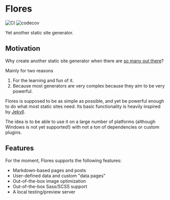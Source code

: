 # Flores

![CI](https://github.com/kokkonisd/flores/actions/workflows/ci.yaml/badge.svg)
![codecov](https://codecov.io/gh/kokkonisd/flores/branch/dev/graph/badge.svg)

Yet another static site generator.


## Motivation

Why create another static site generator when there are
[so many out there](https://jamstack.org/generators/)?

Mainly for two reasons

1. For the learning and fun of it.
2. Because most generators are very complex because they aim to be very powerful.

Flores is supposed to be as simple as possible, and yet be powerful enough to do what
most static sites need. Its basic functionality is heavily inspired by
[Jekyll](https://jekyllrb.com/).

The idea is to be able to use it on a large number of platforms (although Windows is not
yet supported!) with not a ton of dependencies or custom plugins.


## Features

For the moment, Flores supports the following features:

- Markdown-based pages and posts
- User-defined data and custom "data pages"
- Out-of-the-box image optimization
- Out-of-the-box Sass/SCSS support
- A local testing/preview server

